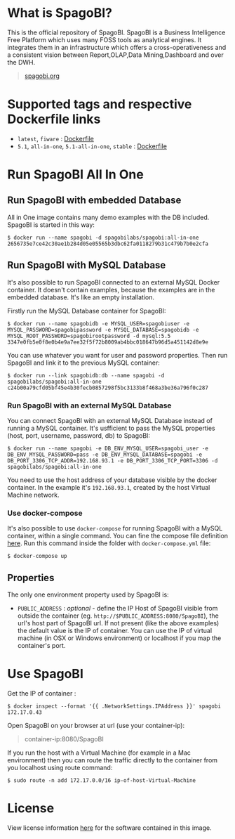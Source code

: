 # What is SpagoBI?

This is the official repository of SpagoBI. SpagoBI is a Business Intelligence Free Platform which uses many FOSS tools as analytical engines. It integrates them in an infrastructure which offers a cross-operativeness and a consistent vision between Report,OLAP,Data Mining,Dashboard and over the DWH. 

> [spagobi.org](https://www.spagobi.org)
 
# Supported tags and respective Dockerfile links

* ```latest```, ```fiware``` : [Dockerfile](https://github.com/SpagoBILabs/SpagoBI/blob/master/docker/5.1-fiware-all-in-one/Dockerfile)
* ```5.1```, ```all-in-one```, ```5.1-all-in-one```, ```stable``` : [Dockerfile](https://github.com/SpagoBILabs/SpagoBI/blob/master/docker/5.1-all-in-one/Dockerfile)

# Run SpagoBI All In One

## Run SpagoBI with embedded Database

All in One image contains many demo examples with the DB included. SpagoBI is started in this way:

```console
$ docker run --name spagobi -d spagobilabs/spagobi:all-in-one
2656735e7ce42c30ae1b284d05e05565b3dbc62fa0118279b31c479b7b0e2cfa
```

## Run SpagoBI with MySQL Database

It's also possible to run SpagoBI connected to an external MySQL Docker container. It doesn't contain examples, because the examples are in the embedded database. It's like an empty installation.

Firstly run the MySQL Database container for SpagoBI:

```console
$ docker run --name spagobidb -e MYSQL_USER=spagobiuser -e MYSQL_PASSWORD=spagobipassword -e MYSQL_DATABASE=spagobidb -e MYSQL_ROOT_PASSWORD=spagobirootpassword -d mysql:5.5
3347e0fb5e0f8e0b4e9a7ee32f5f72b8009ab4bbc018647b96d5a451142d8e9e
```

You can use whatever you want for user and password properties. Then run SpagoBI and link it to the previous MySQL container:

```console
$ docker run --link spagobidb:db --name spagobi -d spagobilabs/spagobi:all-in-one
c24b00a79cfd05bf45e4b30fecb0857298f5bc3133b8f468a3be36a796f0c287
```

### Run SpagoBI with an external MySQL Database

You can connect SpagoBI with an external MySQL Database instead of running a MySQL container. It's usfficient to pass the MySQL properties (host, port, username, password, db) to SpagoBI:

```console
$ docker run --name spagobi -e DB_ENV_MYSQL_USER=spagobi_user -e DB_ENV_MYSQL_PASSWORD=pass -e DB_ENV_MYSQL_DATABASE=spagobi -e DB_PORT_3306_TCP_ADDR=192.168.93.1 -e DB_PORT_3306_TCP_PORT=3306 -d spagobilabs/spagobi:all-in-one
```

You need to use the host address of your database visible by the docker container. In the example it's ```192.168.93.1```, created by the host Virtual Machine network.

### Use docker-compose

It's also possible to use ```docker-compose``` for running SpagoBI with a MySQL container, within a single command. You can fine the compose file definition [here](https://github.com/SpagoBILabs/SpagoBI/tree/master/docker/5.1-all-in-one). Run this command inside the folder with ```docker-compose.yml``` file:

```console
$ docker-compose up
```

## Properties

The only one environment property used by SpagoBI is:

* ```PUBLIC_ADDRESS``` : *optional* - define the IP Host of SpagoBI visible from outside the container (eg. ```http://$PUBLIC_ADDRESS:8080/SpagoBI```),  the url's host part of SpagoBI url. If not present (like the above examples) the default value is the IP of container. You can use the IP of virtual machine (in OSX or Windows environment) or localhost if you map the container's port.

# Use SpagoBI

Get the IP of container :

```console
$ docker inspect --format '{{ .NetworkSettings.IPAddress }}' spagobi
172.17.0.43
```

Open SpagoBI on your browser at url (use your container-ip): 

> container-ip:8080/SpagoBI

If you run the host with a Virtual Machine (for example in a Mac environment) then you can route the traffic directly to the container from you localhost using route command:

```console
$ sudo route -n add 172.17.0.0/16 ip-of-host-Virtual-Machine
```

# License

View license information [here](https://www.spagobi.org/homepage/opensource/license/) for the software contained in this image.
